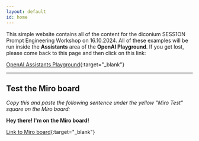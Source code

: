 ```yaml
---
layout: default
id: home
---
```


This simple website contains all of the content for the diconium SESS1ON Prompt Engineering Workshop on 16.10.2024. All of these examples will be run inside the **Assistants** area of the **OpenAI Playground**. If you get lost, please come back to this page and then click on this link:

[OpenAI Assistants Playground](https://platform.openai.com/playground/assistants){:target="_blank"}

------------

## Test the Miro board

*Copy this and paste the following sentence under the yellow "Miro Test" square on the Miro board:* 

**Hey there! I'm on the Miro board!**

[Link to Miro board](https://miro.com/app/board/uXjVLbkGLk4=/){:target="_blank"}


